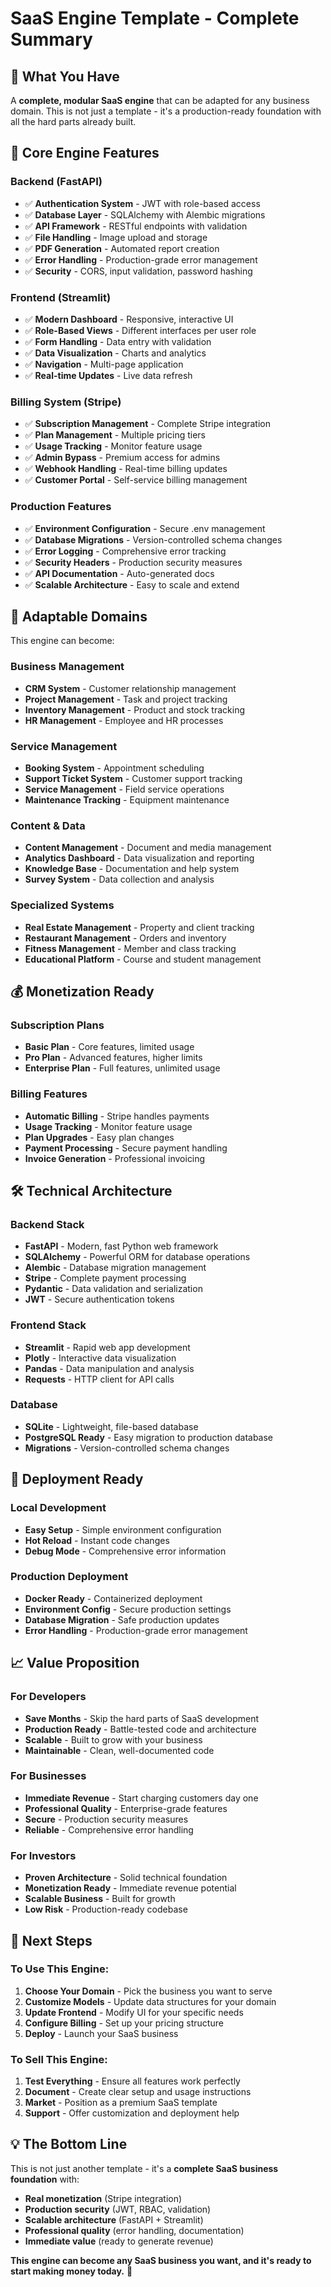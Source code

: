 # SaaS Engine Template - Complete Summary

## 🎯 What You Have

A **complete, modular SaaS engine** that can be adapted for any business domain. This is not just a template - it's a production-ready foundation with all the hard parts already built.

## 🚀 Core Engine Features

### **Backend (FastAPI)**
- ✅ **Authentication System** - JWT with role-based access
- ✅ **Database Layer** - SQLAlchemy with Alembic migrations
- ✅ **API Framework** - RESTful endpoints with validation
- ✅ **File Handling** - Image upload and storage
- ✅ **PDF Generation** - Automated report creation
- ✅ **Error Handling** - Production-grade error management
- ✅ **Security** - CORS, input validation, password hashing

### **Frontend (Streamlit)**
- ✅ **Modern Dashboard** - Responsive, interactive UI
- ✅ **Role-Based Views** - Different interfaces per user role
- ✅ **Form Handling** - Data entry with validation
- ✅ **Data Visualization** - Charts and analytics
- ✅ **Navigation** - Multi-page application
- ✅ **Real-time Updates** - Live data refresh

### **Billing System (Stripe)**
- ✅ **Subscription Management** - Complete Stripe integration
- ✅ **Plan Management** - Multiple pricing tiers
- ✅ **Usage Tracking** - Monitor feature usage
- ✅ **Admin Bypass** - Premium access for admins
- ✅ **Webhook Handling** - Real-time billing updates
- ✅ **Customer Portal** - Self-service billing management

### **Production Features**
- ✅ **Environment Configuration** - Secure .env management
- ✅ **Database Migrations** - Version-controlled schema changes
- ✅ **Error Logging** - Comprehensive error tracking
- ✅ **Security Headers** - Production security measures
- ✅ **API Documentation** - Auto-generated docs
- ✅ **Scalable Architecture** - Easy to scale and extend

## 🎯 Adaptable Domains

This engine can become:

### **Business Management**
- **CRM System** - Customer relationship management
- **Project Management** - Task and project tracking
- **Inventory Management** - Product and stock tracking
- **HR Management** - Employee and HR processes

### **Service Management**
- **Booking System** - Appointment scheduling
- **Support Ticket System** - Customer support tracking
- **Service Management** - Field service operations
- **Maintenance Tracking** - Equipment maintenance

### **Content & Data**
- **Content Management** - Document and media management
- **Analytics Dashboard** - Data visualization and reporting
- **Knowledge Base** - Documentation and help system
- **Survey System** - Data collection and analysis

### **Specialized Systems**
- **Real Estate Management** - Property and client tracking
- **Restaurant Management** - Orders and inventory
- **Fitness Management** - Member and class tracking
- **Educational Platform** - Course and student management

## 💰 Monetization Ready

### **Subscription Plans**
- **Basic Plan** - Core features, limited usage
- **Pro Plan** - Advanced features, higher limits
- **Enterprise Plan** - Full features, unlimited usage

### **Billing Features**
- **Automatic Billing** - Stripe handles payments
- **Usage Tracking** - Monitor feature usage
- **Plan Upgrades** - Easy plan changes
- **Payment Processing** - Secure payment handling
- **Invoice Generation** - Professional invoicing

## 🛠️ Technical Architecture

### **Backend Stack**
- **FastAPI** - Modern, fast Python web framework
- **SQLAlchemy** - Powerful ORM for database operations
- **Alembic** - Database migration management
- **Stripe** - Complete payment processing
- **Pydantic** - Data validation and serialization
- **JWT** - Secure authentication tokens

### **Frontend Stack**
- **Streamlit** - Rapid web app development
- **Plotly** - Interactive data visualization
- **Pandas** - Data manipulation and analysis
- **Requests** - HTTP client for API calls

### **Database**
- **SQLite** - Lightweight, file-based database
- **PostgreSQL Ready** - Easy migration to production database
- **Migrations** - Version-controlled schema changes

## 🚀 Deployment Ready

### **Local Development**
- **Easy Setup** - Simple environment configuration
- **Hot Reload** - Instant code changes
- **Debug Mode** - Comprehensive error information

### **Production Deployment**
- **Docker Ready** - Containerized deployment
- **Environment Config** - Secure production settings
- **Database Migration** - Safe production updates
- **Error Handling** - Production-grade error management

## 📈 Value Proposition

### **For Developers**
- **Save Months** - Skip the hard parts of SaaS development
- **Production Ready** - Battle-tested code and architecture
- **Scalable** - Built to grow with your business
- **Maintainable** - Clean, well-documented code

### **For Businesses**
- **Immediate Revenue** - Start charging customers day one
- **Professional Quality** - Enterprise-grade features
- **Secure** - Production security measures
- **Reliable** - Comprehensive error handling

### **For Investors**
- **Proven Architecture** - Solid technical foundation
- **Monetization Ready** - Immediate revenue potential
- **Scalable Business** - Built for growth
- **Low Risk** - Production-ready codebase

## 🎯 Next Steps

### **To Use This Engine:**

1. **Choose Your Domain** - Pick the business you want to serve
2. **Customize Models** - Update data structures for your domain
3. **Update Frontend** - Modify UI for your specific needs
4. **Configure Billing** - Set up your pricing structure
5. **Deploy** - Launch your SaaS business

### **To Sell This Engine:**

1. **Test Everything** - Ensure all features work perfectly
2. **Document** - Create clear setup and usage instructions
3. **Market** - Position as a premium SaaS template
4. **Support** - Offer customization and deployment help

## 💡 The Bottom Line

This is not just another template - it's a **complete SaaS business foundation** with:

- **Real monetization** (Stripe integration)
- **Production security** (JWT, RBAC, validation)
- **Scalable architecture** (FastAPI + Streamlit)
- **Professional quality** (error handling, documentation)
- **Immediate value** (ready to generate revenue)

**This engine can become any SaaS business you want, and it's ready to start making money today.** 🚀 